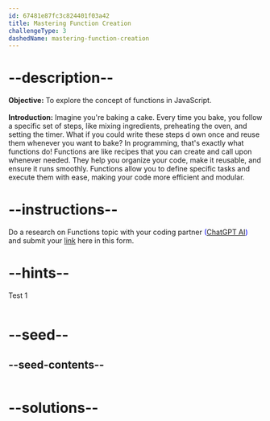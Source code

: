 ```yaml
---
id: 67481e87fc3c824401f03a42
title: Mastering Function Creation
challengeType: 3
dashedName: mastering-function-creation
---
```


# --description--

**Objective:**
To explore the concept of functions in JavaScript.
<br>
<br>
**Introduction:**
Imagine you're baking a cake. Every time you bake, you follow a specific set of steps, like mixing ingredients, preheating the oven, and setting the timer. What if you could write these steps d	own once and reuse them whenever you want to bake? In programming, that's exactly what functions do! Functions are like recipes that you can create and call upon whenever needed. They help you organize your code, make it reusable, and ensure it runs smoothly. Functions allow you to define specific tasks and execute them with ease, making your code more efficient and modular.

# --instructions--

Do a research on Functions topic with your coding partner <span style="color:blue;">([ChatGPT AI](https://chatgpt.com/))</span> and submit your <span style="color:blue;">[link](https://forms.gle/RJYsj5dZJUTasaY2A)</span> here in this form.

# --hints--

Test 1

```js

```

# --seed--
## --seed-contents--

```js

```

# --solutions--

```js

```
